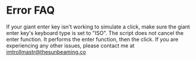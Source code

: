 # Error FAQ
If your giant enter key isn't working to simulate a click, make sure the giant enter key's keyboard type is set to "ISO".
The script does not cancel the enter function. It performs the enter function, then the click.
If you are experiencing any other issues, please contact me at [imtrollmastr@thesunbeaming.co](mailto:imtrollmastr@thesunbeaming.co)

